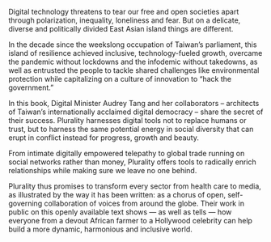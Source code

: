 Digital technology threatens to tear our free and open societies apart through polarization, inequality, loneliness and fear. But on a delicate, diverse and politically divided East Asian island things are different.

In the decade since the weekslong occupation of Taiwan’s parliament, this island of resilience achieved inclusive, technology-fueled growth, overcame the pandemic without lockdowns and the infodemic without takedowns, as well as entrusted the people to tackle shared challenges like environmental protection while capitalizing on a culture of innovation to “hack the government.”

In this book, Digital Minister Audrey Tang and her collaborators – architects of Taiwan’s internationally acclaimed digital democracy – share the secret of their success. Plurality harnesses digital tools not to replace humans or trust, but to harness the same potential energy in social diversity that can erupt in conflict instead for progress, growth and beauty.

From intimate digitally empowered telepathy to global trade running on social networks rather than money, Plurality offers tools to radically enrich relationships while making sure we leave no one behind.

Plurality thus promises to transform every sector from health care to media, as illustrated by the way it has been written: as a chorus of open, self-governing collaboration of voices from around the globe. Their work in public on this openly available text shows  — as well as tells — how everyone from a devout African farmer to a Hollywood celebrity can help build a more dynamic, harmonious and inclusive world.
